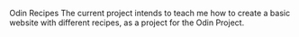 Odin Recipes
The current project intends to teach me how to create a basic website with different recipes, as a project for the Odin Project.
